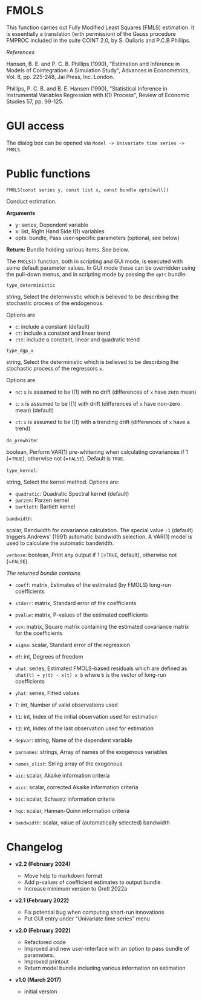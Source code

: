 # FMOLS

This function carries out Fully Modified Least Squares (FMLS) estimation. It is essentially a translation (with permission) of the Gauss procedure FMPROC included in the suite COINT 2.0, by S. Ouliaris and P.C.B Phillips.

*References*

Hansen, B. E. and P. C. B. Phillips (1990), "Estimation and Inference in Models of Cointegration: A Simulation Study", Advances in Econometrics, Vol. 8, pp. 225-248, Jai Press, Inc.:London.

Phillips, P. C. B. and B. E. Hansen (1990), "Statistical Inference in Instrumental Variables Regression with I(1) Process", Review of Economic Studies 57, pp. 99-125.

# GUI access

The dialog box can be opened via `Model -> Univariate time series -> FMOLS`.


# Public functions

```
FMOLS(const series y, const list x, const bundle opts[null])
```

Conduct estimation.

**Arguments**

- y: series, Dependent variable
- x: list, Right Hand Side I(1) variables
- opts: bundle, Pass user-specific parameters (optional, see below)

**Return:** Bundle holding various items. See below.


The `FMOLS()` function, both in scripting and GUI mode, is executed with some
default parameter values. In GUI mode these can be overridden using the pull-down menus, and in scripting mode by passing the `opts` bundle:

`type_deterministic`

string, Select the deterministic which is believed to be describing the stochastic process of the endogenous.

Options are

- `c`: include a constant (default)
- `ct`: include a constant and linear trend
- `ctt`: include a constant, linear and quadratic trend

`type_dgp_x`

string, Select the deterministic which is believed to be describing the stochastic process of the regressors `x`.

Options are

- `nc`: `x` is assumed to be I(1) with no drift (differences of `x` have zero mean)

- `c`: `x` is assumed to be I(1) with drift (differences of `x` have non-zero mean) (default)

- `ct`: `x` is assumed to be I(1)  with a trending drift (differences of `x` have a trend)


`do_prewhite`:

boolean, Perform VAR(1) pre-whitening when calculating covariances if 1 (=`TRUE`), otherwise not (=`FALSE`). Default is `TRUE`.

`type_kernel`:

string, Select the kernel method. Options are:

- `quadratic`: Quadratic Spectral kernel (default)
- `parzen`: Parzen kernel
- `bartlett`: Bartlett kernel

`bandwidth`:

scalar, Bandwidth for covariance calculation. The special value `-1` (default) triggers Andrews' (1991) automatic bandwidth selection. A VAR(1) model is used to calculate the automatic bandwidth.

`verbose`:
boolean, Print any output if 1 (=`TRUE`, default), otherwise not (=`FALSE`).


*The returned bundle contains*

- `coeff`: matrix, Estimates of the estimated (by FMOLS) long-run coefficients

- `stderr`: matrix, Standard error of the coefficients

- `pvalue`: matrix, P-values of the estimated coefficients

- `vcv`: matrix, Square matrix containing the estimated covariance matrix for the coefficients

- `sigma`: scalar, Standard error of the regression

- `df`: int, Degrees of freedom

- `uhat`: series, Estimated FMOLS-based residuals which are defined as `uhat(t) = y(t) - x(t) x b` where `b` is the vector of long-run coefficients

- `yhat`: series, Fitted values

- `T`: int, Number of valid observations used

- `t1`: int, Index of the initial observation used for estimation

- `t2`: int, Index of the last observation used for estimation

- `depvar`: string, Name of the dependent variable

- `parnames`: strings, Array of names of the exogenous variables

- `names_xlist`: String array of the exogenous

- `aic`: scalar, Akaike information criteria

- `aicc`: scalar, corrected Akaike information criteria

- `bic`: scalar, Schwarz information criteria

- `hqc`: scalar, Hannan-Quinn information criteria

- `bandwidth`: scalar, value of (automatically selected) bandwidth



# Changelog

* **v2.2 (February 2024)**
    * Move help to markdown format
    * Add p-values of coefficient estimates to output bundle
    * Increase minimum version to Gretl 2022a

* **v2.1 (February 2022)**
    * Fix potential bug when computing short-run innovations
    * Put GUI entry under "Univariate time series" menu

* **v2.0 (February 2022)**
    * Refactored code
    * Improved and new user-interface with an option to pass bundle of parameters.
    * Improved printout
    * Return model bundle including various information on estimation

* **v1.0 (March 2017)**
    * initial version
